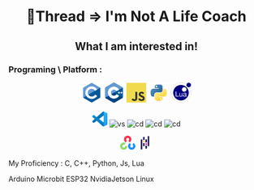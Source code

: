 <h1 align="center">📌Thread => I'm Not A Life Coach</h1>
<h2 align="center">What I am interested in!</h2>
<h3 align="left">Programing \ Platform : </h3>
<p align="center"> 
  <a  
    target="_blank" rel="noreferrer"> 
    <img src="https://raw.githubusercontent.com/devicons/devicon/master/icons/c/c-original.svg" alt="c" width="40" height="40"/> 
  </a> 
  <a
    target="_blank" rel="noreferrer"> 
    <img src="https://raw.githubusercontent.com/devicons/devicon/master/icons/cplusplus/cplusplus-original.svg" alt="c++" width="40"           height="40"/> 
  </a> 
  <a 
     target="_blank" rel="noreferrer"> 
    <img src="https://raw.githubusercontent.com/devicons/devicon/master/icons/javascript/javascript-original.svg" alt="javascript"             width="40" height="40"/> 
  </a> 
  <a 
    target="_blank" rel="noreferrer"> 
    <img src="https://raw.githubusercontent.com/devicons/devicon/master/icons/python/python-original.svg" alt="python" width="40" height="40"/> 
  </a>
  <a 
    target="_blank" rel="noreferrer"> 
    <img src="https://raw.githubusercontent.com/devicons/devicon/55609aa5bd817ff167afce0d965585c92040787a/icons/lua/lua-original-wordmark.svg" alt="lua" width="40" height="40"/>
  </a>
</p>
<p align="center"> 
  <a  
    target="_blank" rel="noreferrer"> 
    <img src="https://raw.githubusercontent.com/devicons/devicon/master/icons/vscode/vscode-original.svg" alt="vs" width="30" height="30"/> 
  </a> 
  <a  
    target="_blank" rel="noreferrer"> 
    <img src="https://1000logos.net/wp-content/uploads/2020/08/Visual-Studio-Logo.png" alt="vs" width="50" height="30"/> 
  </a> 
  <a  
    target="_blank" rel="noreferrer"> 
    <img src="https://cdn.lo4d.com/t/icon/128/code-blocks.png" alt="cd" width="30" height="30"/> 
  </a> 
  <a  
    target="_blank" rel="noreferrer"> 
    <img src="https://pluspng.com/img-png/arduino-logo-png-arduino-logo-png-transparent-amp-svg-vector-pluspng-2400x2401.png" alt="cd" width="30" height="30"/> 
  </a> 
  <a  
    target="_blank" rel="noreferrer"> 
    <img src="https://kkcodeacademy.com/pluginfile.php/873/course/overviewfiles/Micro-bit.png" alt="cd" width="30" height="30"/> 
  </a> 
</p>
<p align="center"> 
  <a  
    target="_blank" rel="noreferrer"> 
    <img src="https://raw.githubusercontent.com/devicons/devicon/master/icons/opencv/opencv-original.svg" alt="cd" width="30" height="30"/> 
  </a> 
 <a  
    target="_blank" rel="noreferrer"> 
    <img src="https://raw.githubusercontent.com/devicons/devicon/master/icons/pandas/pandas-original.svg" alt="cd" width="30" height="30"/> 
  </a> 
</p>
<p> My Proficiency : C, C++, Python, Js, Lua </p>                                       
<p> Arduino Microbit ESP32 NvidiaJetson Linux </p>
